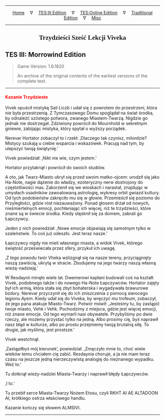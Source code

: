 
---

<!-- Jekyll Page Links -->

<center>
<a href="../../../../index.html">Home</a>
&emsp;&nabla;&emsp;
<a href="../../../index-tes3.html">TES:III Edition</a>
&emsp;&nabla;&emsp;
<a href="../../../index-teso.html">TES:Online Edition</a>
&emsp;&nabla;&emsp;
<a href="../../../index-traditional.html">Traditional Edition</a>
&emsp;&nabla;&emsp;
<a href="../../../index-misc.html">Misc</a>
</center>

<!-- Markdown Body Below: -->

---

<center>
<h2><span style="font-family:Georgia">Trzydzieści Sześć Lekcji Viveka</span></h2>
</center>

## TES III: Morrowind Edition

> Game Version: 1.6.1820
>
> An archive of the original contents of the earliest versions of the complete text.

---

#### <span style="color:red">Kazanie Trzydzieste</span>

Vivek opuścił mistykę Sali Liczb i udał się z powrotem do przestrzeni, która nie była przestrzenią. Z Tymczasowego Domu spoglądał na świat środka, by odnaleźć szóstego potwora, zwanego Miastem-Twarzą. Nigdzie go jednak nie dostrzegał. Zdziwiony powrócił do Mournhold w sekretnym gniewie, zabijając mistyka, który spytał o wyższy porządek.

Nerevar Hortator zobaczył to i rzekł: ‚Dlaczego tak czynisz, milordzie? Mistycy szukają u ciebie wsparcia i wskazówek. Pracują nad tym, by ulepszyć twoją świątynię.’

Vivek powiedział: ‚Nikt nie wie, czym jestem.’

Hortator przytaknął i powrócił do swoich studiów.

A oto, jak Twarz-Miasto ukrył się przed swoim matko-ojcem: urodził się jako Ha-Note, nagie dążenie do władzy, ezoteryczny nerw dostrojony do częstotliwości mas. Zakorzenił się we wioskach i narastał, znajdując w umysłach osadników zawoalowaną astrologię, wykresy orbit gwiazd kultury. Od tych podobieństw zakręciło mu się w głowie. Przemieścił się poziomo do Przyległości, gdzie rósł niezauważony. Ponad głosem drżał od nowych, nieśmiertelnych emocji, pochłaniając ich więcej, niż te trzydzieści, które znane są w świecie środka. Kiedy stęsknił się za domem, zabrali go Łapczywcy.

Jeden z nich powiedział: ‚Nowe emocje objawiają się samotnym tylko w szaleństwie. To coś już odeszło. Jest teraz nasze.’

Łapczywcy nigdy nie mieli własnego miasta, a widok Vivek, którego świętość przeświecała przez sfery, przykuł ich uwagę.

‚Z tego powodu twór Vheka wślizgnął się na nasze tereny, przyciągnięty naszą zawiścią, ukrytą w stracie. Zbudujemy na jego twarzy naszą własną wieżę-nadzieję.’

W Resdaynii minęło wiele lat. Dwemerowi kapłani budowali coś na kształt Vivek, podobnego także i do nowego Ha-Note Łapczywców. Hortator zajęty był ich armią, która stała się zbyt bohaterska i wygadywała brawurowe bzdury. Nerevar przyczynił się do ich zniszczenia z pomocą sierocego legionu Ayem. Kiedy udał się do Viveka, by wręczyć mu trofeum, zobaczył, że jego pana atakuje Miasto-Twarz. Potwór mówił: ‚Jesteśmy tu, by zastąpić twoje miasto, Vehk i Vehk. Pochodzimy z miejsca, gdzie jest więcej emocji, niż znane emocje. Od tego wymarli nasi obywatele. Przybyliśmy po dwie rzeczy, ale możemy przystać tylko na jedną. Albo prosimy cię, byś naprawił nasz błąd w kulturze, albo po prostu przejmiemy twoją brutalną siłę. To drugie, jak myślimy, jest prostsze.’

Vivek westchnął.

‚Zastąpiłbyś mój kierunek’, powiedział. ‚Zmęczyło mnie to, choć wiele wieków temu chciałem cię zabić. Resdaynia choruje, a ja nie mam teraz czasu na jeszcze jedną nierzeczywistą analogię do nieznanego wypadku. Weź to.’

Tu dotknął wieży-nadziei Miasta-Twarzy i naprawił błędy Łapczywców.

‚I to.’

Tu przebił serce Miasta-Twarzy Nożem Etosu, czyli RKHT AI AE ALTADOON AI, krótkiego ostrza właściwego handlu.

Kazanie kończy się słowem ALMSIVI.

---
